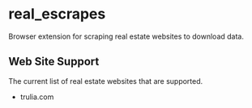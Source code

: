# real_escrapes
Browser extension for scraping real estate websites to download data.

## Web Site Support
The current list of real estate websites that are supported.
* trulia.com